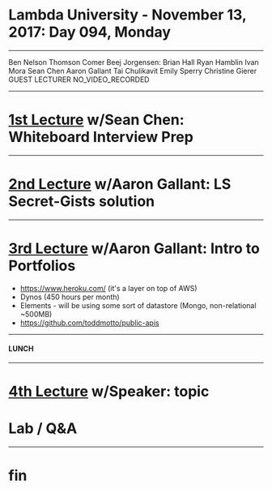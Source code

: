 # Lambda University - November 13, 2017: Day 094, Monday
***
Ben Nelson
Thomson Comer
Beej Jorgensen: Brian Hall
Ryan Hamblin
Ivan Mora
Sean Chen
Aaron Gallant
Tai Chulikavit
Emily Sperry
Christine Gierer
GUEST LECTURER
NO_VIDEO_RECORDED
***
# [1st Lecture](VIDEO_RECORDED_NOT_POSTED) w/Sean Chen: Whiteboard Interview Prep
***
# [2nd Lecture](VIDEO_RECORDED_NOT_POSTED) w/Aaron Gallant: LS Secret-Gists solution
***
# [3rd Lecture](VIDEO_RECORDED_NOT_POSTED) w/Aaron Gallant: Intro to Portfolios
- https://www.heroku.com/ (it's a layer on top of AWS)
- Dynos (450 hours per month)
- Elements - will be using some sort of datastore (Mongo, non-relational ~500MB)
- https://github.com/toddmotto/public-apis

***
#### LUNCH
***
# [4th Lecture](VIDEO_RECORDED_NOT_POSTED) w/Speaker: topic
# Lab / Q&A
***
# fin
